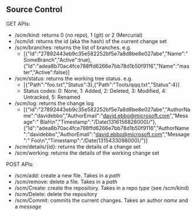 ## Source Control

GET APIs:

- /scm/kind: returns 0 (no repo), 1 (git) or 2 (Mercurial)
- /scm/id: returns the id (aka the hash) of the current change set
- /scm/branches: returns the list of branches. e.g.
  - [{"Id":"27892443eb9c35e582252bf5e7a8d8be8e027abe","Name":"SomeBranch","Active":true},{"Id":"adea8b70ac4fce788ffd6266e7bb78d1b50f9116","Name":"master","Active":false}]
- /scm/status: returns the working tree status. e.g.
  - [{"Path":"foo.txt","Status":3},{"Path":"Tools/qqq.txt","Status":4}]
  - Status codes: 0: None, 1: Added, 2: Deleted, 3: Modified, 4: Untracked, 5: Renamed
- /scm/log: returns the change log
  - [{"Id":"27892443eb9c35e582252bf5e7a8d8be8e027abe","AuthorName":"davidebbo","AuthorEmail":"david.ebbo@microsoft.com","Message":"    Blah\n","Timestamp":"\/Date(1316156828000)\/"},{"Id":"adea8b70ac4fce788ffd6266e7bb78d1b50f9116","AuthorName":"davidebbo","AuthorEmail":"david.ebbo@microsoft.com","Message":"    Foo\n","Timestamp":"\/Date(1315433098000)\/"}]
- /scm/details/{id}: returns the details of a change set
- /scm/working:  returns the details of the working change set


POST APIs:

- /scm/add: create a new file. Takes in a *path*
- /scm/remove: delete a file. Takes in a *path*
- /scm/Create: create the repository. Takes in a repo *type* (see /scm/kind)
- /scm/Delete: delete the repository
- /scm/Commit: commits the current changes. Takes an author *name* and a *message*
